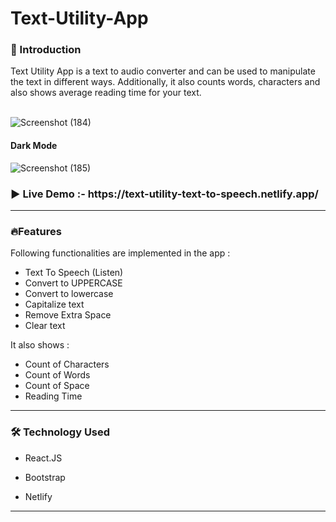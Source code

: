 <h1><strong>Text-Utility-App</strong></h1>

<h3>👋 Introduction </h3>
Text Utility App is a text to audio converter and can be used to manipulate the text in different ways.
Additionally, it also counts words, characters and also shows average reading time for your text.  

</br>
</br>

![Screenshot (184)](https://github.com/AkshataGanbote/Text-Utility-App/assets/117456092/36598f4c-4582-4e60-ac11-a9304d027206)


<h4> Dark Mode</h6>


![Screenshot (185)](https://github.com/AkshataGanbote/Text-Utility-App/assets/117456092/e627efef-c7cf-4a3c-b6d3-78d6697c7dc6)



<h3>▶️ Live Demo  :- https://text-utility-text-to-speech.netlify.app/
    
***
<h3>🔥Features</h3>

Following functionalities are implemented in the app :

- Text To Speech (Listen)
- Convert to UPPERCASE
- Convert to lowercase
- Capitalize text
- Remove Extra Space
- Clear text


It also shows :

- Count of Characters
- Count of Words
- Count of Space
- Reading Time

***

<h3>🛠️ Technology Used</h3>

- React.JS

- Bootstrap

- Netlify

***


